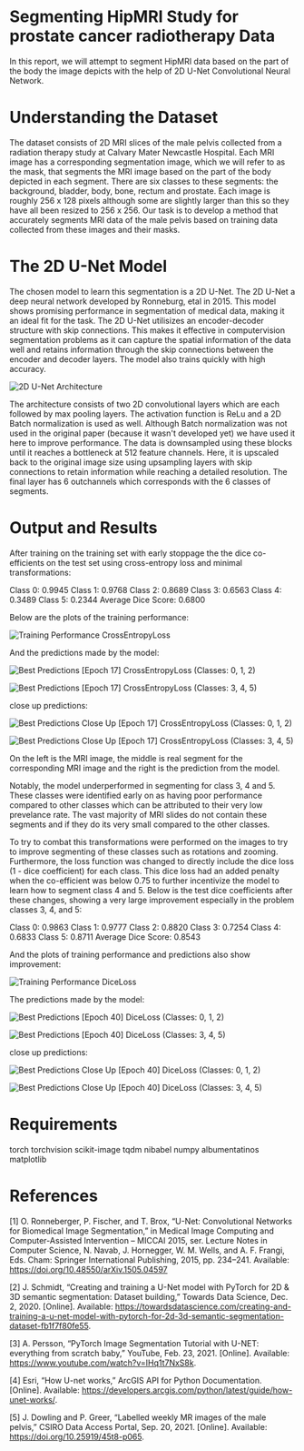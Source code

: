 # Segmenting HipMRI Study for prostate cancer radiotherapy Data 

In this report, we will attempt to segment HipMRI data based on the part of the body the image depicts with the help of 2D U-Net Convolutional Neural Network. 

# Understanding the Dataset

The dataset consists of 2D MRI slices of the male pelvis collected from a radiation therapy study at Calvary Mater Newcastle Hospital. Each MRI image has a corresponding segmentation image, which we will refer to as the mask, that segments the MRI image based on the part of the body depicted in each segment. There are six classes to these segments: the background, bladder, body, bone, rectum and prostate. Each image is roughly 256 x 128 pixels although some are slightly larger than this so they have all been resized to 256 x 256. Our task is to develop a method that accurately segments MRI data of the male pelvis based on training data collected from these images and their masks. 

# The 2D U-Net Model

The chosen model to learn this segmentation is a 2D U-Net. The 2D U-Net a deep neural network developed by Ronneburg, etal in 2015. This model shows promising performance in segmentation of medical data, making it an ideal fit for the task. The 2D U-Net utilisizes an encoder-decoder structure with skip connections. This makes it effective in computervision segmentation problems as it can capture the spatial information of the data well and retains information through the skip connections between the encoder and decoder layers. The model also trains quickly with high accuracy.

![2D U-Net Architecture](images\2dunet_architecture.png)

The architecture consists of two 2D convolutional layers which are each followed by max pooling layers. The activation function is ReLu and a 2D Batch normalization is used as well. Although Batch normalization was not used in the original paper (because it wasn't developed yet) we have used it here to improve performance. The data is downsampled using these blocks until it reaches a bottleneck at 512 feature channels. Here, it is upscaled back to the original image size using upsampling layers with skip connections to retain information while reaching a detailed resolution. The final layer has 6 outchannels which corresponds with the 6 classes of segments.

# Output and Results

After training on the training set with early stoppage the the dice co-efficients on the test set using cross-entropy loss and minimal transformations:

Class 0: 0.9945
Class 1: 0.9768
Class 2: 0.8689
Class 3: 0.6563
Class 4: 0.3489
Class 5: 0.2344
Average Dice Score: 0.6800

Below are the plots of the training performance:

![Training Performance CrossEntropyLoss](images\graphs\crossplot.png)

And the predictions made by the model:

![Best Predictions [Epoch 17] CrossEntropyLoss (Classes: 0, 1, 2)](images\predictions\bestcross10\epoch_test_classes_0-2.png)

![Best Predictions [Epoch 17] CrossEntropyLoss (Classes: 3, 4, 5)](images\predictions\bestcross10\epoch_test_classes_3-5.png)


close up predictions:


![Best Predictions Close Up [Epoch 17] CrossEntropyLoss (Classes: 0, 1, 2)](images\predictions\bestcross2\epoch_test_classes_0-2.png)

![Best Predictions Close Up [Epoch 17] CrossEntropyLoss (Classes: 3, 4, 5)](images\predictions\bestcross2\epoch_test_classes_3-5.png)


On the left is the MRI image, the middle is real segment for the corresponding MRI image and the right is the prediction from the model.

Notably, the model underperformed in segmenting for class 3, 4 and 5. These classes were identified early on as having poor performance compared to other classes which can be attributed to their very low prevelance rate. The vast majority of MRI slides do not contain these segments and if they do its very small compared to the other classes. 

To try to combat this transformations were performed on the images to try to improve segmenting of these classes such as rotations and zooming. Furthermore, the loss function was changed to directly include the dice loss (1 - dice coefficient) for each class. This dice loss had an added penalty when the co-efficient was below 0.75 to further incentivize the model to learn how to segment class 4 and 5. Below is the test dice coefficients after these changes, showing a very large improvement especially in the problem classes 3, 4, and 5:

Class 0: 0.9863
Class 1: 0.9777
Class 2: 0.8820
Class 3: 0.7254
Class 4: 0.6833
Class 5: 0.8711
Average Dice Score: 0.8543

And the plots of training performance and predictions also show improvement:

![Training Performance DiceLoss](images\graphs\diceplot.png)

The predictions made by the model:

![Best Predictions [Epoch 40] DiceLoss (Classes: 0, 1, 2)](images\predictions\bestdice10\epoch_test_classes_0-2.png)

![Best Predictions [Epoch 40] DiceLoss (Classes: 3, 4, 5)](images\predictions\bestdice10\epoch_test_classes_3-5.png)


close up predictions:

![Best Predictions Close Up [Epoch 40] DiceLoss (Classes: 0, 1, 2)](images\predictions\bestdice2\epoch_test_classes_0-2.png)

![Best Predictions Close Up [Epoch 40] DiceLoss (Classes: 3, 4, 5)](images\predictions\bestdice2\epoch_test_classes_3-5.png)


# Requirements

torch
torchvision
scikit-image
tqdm
nibabel
numpy
albumentatinos
matplotlib

# References

[1] O. Ronneberger, P. Fischer, and T. Brox, “U-Net: Convolutional Networks for Biomedical Image Segmentation,” in Medical Image Computing and Computer-Assisted Intervention – MICCAI 2015, ser. Lecture Notes in Computer Science, N. Navab, J. Hornegger, W. M. Wells, and A. F. Frangi, Eds. Cham: Springer International Publishing, 2015, pp. 234–241. Available: https://doi.org/10.48550/arXiv.1505.04597

[2] J. Schmidt, “Creating and training a U-Net model with PyTorch for 2D & 3D semantic segmentation: Dataset building,” Towards Data Science, Dec. 2, 2020. [Online]. Available: https://towardsdatascience.com/creating-and-training-a-u-net-model-with-pytorch-for-2d-3d-semantic-segmentation-dataset-fb1f7f80fe55.

[3] A. Persson, “PyTorch Image Segmentation Tutorial with U-NET: everything from scratch baby,” YouTube, Feb. 23, 2021. [Online]. Available: https://www.youtube.com/watch?v=IHq1t7NxS8k.

[4] Esri, “How U-net works,” ArcGIS API for Python Documentation. [Online]. Available: https://developers.arcgis.com/python/latest/guide/how-unet-works/.

[5] J. Dowling and P. Greer, “Labelled weekly MR images of the male pelvis,” CSIRO Data Access Portal, Sep. 20, 2021. [Online]. Available: https://doi.org/10.25919/45t8-p065.



